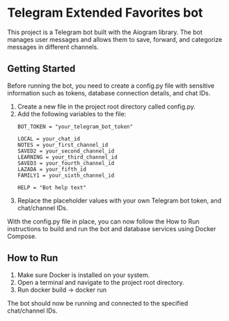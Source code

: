# Telegram Extended Favorites bot
This project is a Telegram bot built with the Aiogram library. The bot manages user messages and allows them to save, forward, and categorize messages in different channels.

## Getting Started

Before running the bot, you need to create a config.py file with sensitive information such as tokens, database connection details, and chat IDs.

1. Create a new file in the project root directory called config.py.
2. Add the following variables to the file:
    ```
    BOT_TOKEN = "your_telegram_bot_token"
    
    LOCAL = your_chat_id
    NOTES = your_first_channel_id
    SAVED2 = your_second_channel_id
    LEARNING = your_third_channel_id
    SAVED3 = your_fourth_channel_id
    LAZADA = your_fifth_id
    FAMILY1 = your_sixth_channel_id
   
    HELP = "Bot help text"
    ```
3. Replace the placeholder values with your own Telegram bot token, and chat/channel IDs.

With the config.py file in place, you can now follow the How to Run instructions to build and run the bot and database services using Docker Compose.

## How to Run

1. Make sure Docker is installed on your system.
2. Open a terminal and navigate to the project root directory.
3. Run docker build -> docker run

The bot should now be running and connected to the specified chat/channel IDs.